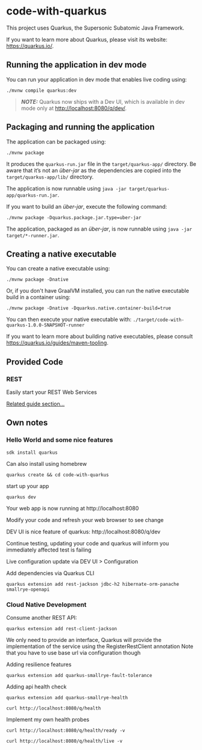# code-with-quarkus

This project uses Quarkus, the Supersonic Subatomic Java Framework.

If you want to learn more about Quarkus, please visit its website: <https://quarkus.io/>.

## Running the application in dev mode

You can run your application in dev mode that enables live coding using:

```shell script
./mvnw compile quarkus:dev
```

> **_NOTE:_**  Quarkus now ships with a Dev UI, which is available in dev mode only at <http://localhost:8080/q/dev/>.

## Packaging and running the application

The application can be packaged using:

```shell script
./mvnw package
```

It produces the `quarkus-run.jar` file in the `target/quarkus-app/` directory.
Be aware that it’s not an _über-jar_ as the dependencies are copied into the `target/quarkus-app/lib/` directory.

The application is now runnable using `java -jar target/quarkus-app/quarkus-run.jar`.

If you want to build an _über-jar_, execute the following command:

```shell script
./mvnw package -Dquarkus.package.jar.type=uber-jar
```

The application, packaged as an _über-jar_, is now runnable using `java -jar target/*-runner.jar`.

## Creating a native executable

You can create a native executable using:

```shell script
./mvnw package -Dnative
```

Or, if you don't have GraalVM installed, you can run the native executable build in a container using:

```shell script
./mvnw package -Dnative -Dquarkus.native.container-build=true
```

You can then execute your native executable with: `./target/code-with-quarkus-1.0.0-SNAPSHOT-runner`

If you want to learn more about building native executables, please consult <https://quarkus.io/guides/maven-tooling>.

## Provided Code

### REST

Easily start your REST Web Services

[Related guide section...](https://quarkus.io/guides/getting-started-reactive#reactive-jax-rs-resources)

## Own notes
### Hello World and some nice features
```shell script
sdk install quarkus
```
Can also install using homebrew
```shell script
quarkus create && cd code-with-quarkus
```
start up your app
```shell script
quarkus dev
```
Your web app is now running at http://localhost:8080

Modify your code and refresh your web browser to see change

DEV UI is nice feature of quarkus: http://localhost:8080/q/dev

Continue testing, updating your code and quarkus will inform you immediately affected test is failing

Live configuration update via DEV UI > Configuration

Add dependencies via Quarkus CLI
```shell script
quarkus extension add rest-jackson jdbc-h2 hibernate-orm-panache smallrye-openapi
```
### Cloud Native Development

Consume another REST API:
```shell script
quarkus extension add rest-client-jackson
```
We only need to provide an interface, Quarkus will provide the implementation of the service using the RegisterRestClient annotation
Note that you have to use base url via configuration though

Adding resilience features

```shell script
quarkus extension add quarkus-smallrye-fault-tolerance
```
Adding api health check

```shell script
quarkus extension add quarkus-smallrye-health
```
```shell script
curl http://localhost:8080/q/health
```
Implement my own health probes
```shell script
curl http://localhost:8080/q/health/ready -v
```
```shell script
curl http://localhost:8080/q/health/live -v
```
